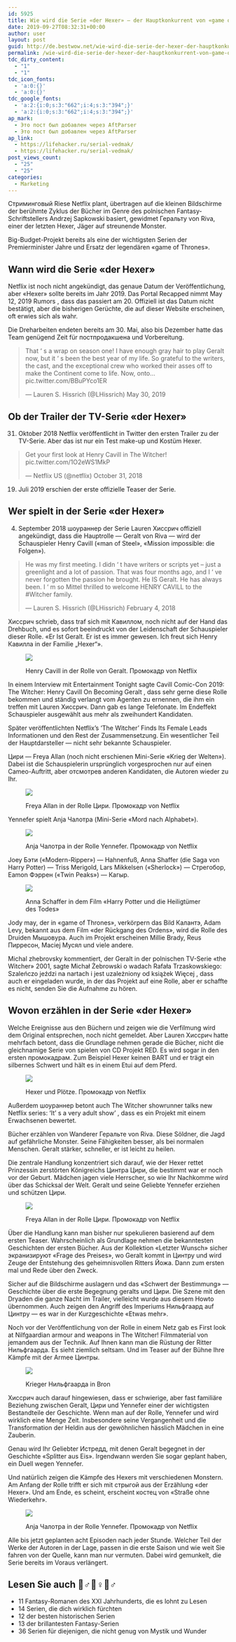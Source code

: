 ```yaml
---
id: 5925
title: Wie wird die Serie «der Hexer» — der Hauptkonkurrent von «game of Thrones»
date: 2019-09-27T08:32:31+00:00
author: user
layout: post
guid: http://de.bestwow.net/wie-wird-die-serie-der-hexer-der-hauptkonkurrent-von-game-of-thrones/
permalink: /wie-wird-die-serie-der-hexer-der-hauptkonkurrent-von-game-of-thrones/
tdc_dirty_content:
  - "1"
  - "1"
tdc_icon_fonts:
  - 'a:0:{}'
  - 'a:0:{}'
tdc_google_fonts:
  - 'a:2:{i:0;s:3:"662";i:4;s:3:"394";}'
  - 'a:2:{i:0;s:3:"662";i:4;s:3:"394";}'
ap_mark:
  - Это пост был добавлен через AftParser
  - Это пост был добавлен через AftParser
ap_link:
  - https://lifehacker.ru/serial-vedmak/
  - https://lifehacker.ru/serial-vedmak/
post_views_count:
  - "25"
  - "25"
categories:
  - Marketing
---
```

Стриминговый Riese Netflix plant, übertragen auf die kleinen Bildschirme der berühmte Zyklus der Bücher im Genre des polnischen Fantasy-Schriftstellers Andrzej Sapkowski basiert, gewidmet Геральту von Riva, einer der letzten Hexer, Jäger auf streunende Monster.

Big-Budget-Projekt bereits als eine der wichtigsten Serien der Premierminister Jahre und Ersatz der legendären «game of Thrones».

## Wann wird die Serie «der Hexer»

Netflix ist noch nicht angekündigt, das genaue Datum der Veröffentlichung, aber «Hexer» sollte bereits im Jahr 2019. Das Portal Recapped nimmt <span><span> May 12, 2019 Rumors </span> </span>, dass das passiert am 20. Offiziell ist das Datum nicht bestätigt, aber die bisherigen Gerüchte, die auf dieser Website erscheinen, oft erwies sich als wahr.

Die Dreharbeiten endeten bereits am 30. Mai, also bis Dezember hatte das Team genügend Zeit für постпродакшена und Vorbereitung.

> <p lang="en" dir="ltr">
>   That &#8216; s a wrap on season one! I have enough gray hair to play Geralt now, but it &#8216; s been the best year of my life. So grateful to the writers, the cast, and the exceptional crew who worked their asses off to make the Continent come to life. Now, onto&#8230; pic.twitter.com/BBuPYco1ER
> </p>
> 
> — Lauren S. Hissrich (@LHissrich) May 30, 2019

## Ob der Trailer der TV-Serie «der Hexer»

31. Oktober 2018 Netflix veröffentlicht in Twitter den ersten Trailer zu der TV-Serie. Aber das ist nur ein Test make-up und Kostüm Hexer.

> <p lang="en" dir="ltr">
>   Get your first look at Henry Cavill in The Witcher! pic.twitter.com/1O2eWS1MkP
> </p>
> 
> — Netflix US (@netflix) October 31, 2018

19. Juli 2019 erschien der erste offizielle Teaser der Serie.</p> 

## Wer spielt in der Serie «der Hexer»

4. September 2018 шоураннер der Serie Lauren Хиссрич offiziell angekündigt, dass die Hauptrolle — Geralt von Riva — wird der Schauspieler Henry Cavill («man of Steel», «Mission impossible: die Folgen»).

> <p lang="en" dir="ltr">
>   He was my first meeting. I didn &#8216; t have writers or scripts yet – just a greenlight and a lot of passion. That was four months ago, and I &#8216; ve never forgotten the passion he brought. He IS Geralt. He has always been. I &#8216; m so Mittel thrilled to welcome HENRY CAVILL to the #Witcher family.
> </p>
> 
> — Lauren S. Hissrich (@LHissrich) February 4, 2018

Хиссрич schrieb, dass traf sich mit Кавиллом, noch nicht auf der Hand das Drehbuch, und es sofort beeindruckt von der Leidenschaft der Schauspieler dieser Rolle. «Er Ist Geralt. Er ist es immer gewesen. Ich freut sich Henry Кавилла in der Familie „Hexer“».<figure>

![](http://de.bestwow.net/wp-content/uploads/2019/09/kakim-budet-serial-ved-mak-glavnyy-konkurent-igry-prestolov-1.jpg) <figcaption>Henry Cavill in der Rolle von Geralt. Промокадр von Netflix</figcaption></figure> 

In einem Interview mit Entertainment Tonight sagte Cavill <span><span> Comic-Con 2019: The Witcher: Henry Cavill On Becoming Geralt </span> </span>, dass sehr gerne diese Rolle bekommen und ständig verlangt vom Agenten zu ernennen, die ihm ein treffen mit Lauren Хиссрич. Dann gab es lange Telefonate. Im Endeffekt Schauspieler ausgewählt aus mehr als zweihundert Kandidaten.

Später veröffentlichten <span><span> Netflix&#8217;s &#8216;The Witcher&#8217; Finds Its Female Leads </span> </span> Informationen und den Rest der Zusammensetzung. Ein wesentlicher Teil der Hauptdarsteller — nicht sehr bekannte Schauspieler.

Цири — Freya Allan (noch nicht erschienen Mini-Serie «Krieg der Welten»). Dabei ist die Schauspielerin ursprünglich vorgesprochen nur auf einen Cameo-Auftritt, aber отсмотрев anderen Kandidaten, die Autoren wieder zu Ihr.<figure>

![](http://de.bestwow.net/wp-content/uploads/2019/09/kakim-budet-serial-ved-mak-glavnyy-konkurent-igry-prestolov-2.jpg) <figcaption>Freya Allan in der Rolle Цири. Промокадр von Netflix</figcaption></figure> 

Yennefer spielt Anja Чалотра (Mini-Serie «Mord nach Alphabet»).<figure>

![](http://de.bestwow.net/wp-content/uploads/2019/09/kakim-budet-serial-ved-mak-glavnyy-konkurent-igry-prestolov-3.jpg) <figcaption>Anja Чалотра in der Rolle Yennefer. Промокадр von Netflix</figcaption></figure> 

Joey Бэти («Modern-Ripper») — Hahnenfuß, Anna Shaffer (die Saga von Harry Potter) — Triss Merigold, Lars Mikkelsen («Sherlock») — Стрегобор, Eamon Фэррен («Twin Peaks») — Кагыр.<figure>

![](http://de.bestwow.net/wp-content/uploads/2019/09/kakim-budet-serial-ved-mak-glavnyy-konkurent-igry-prestolov-4.jpeg) <figcaption>Anna Schaffer in dem Film «Harry Potter und die Heiligtümer des Todes»</figcaption></figure> 

<p class="p1">
  Jody may, der in «game of Thrones», verkörpern das Bild Калантэ, Adam Levy, bekannt aus dem Film «der Rückgang des Ordens», wird die Rolle des Druiden Мышовура. Auch im Projekt erscheinen Millie Brady, Reus Пирресон, Maciej Мусял und viele andere.
</p>

Michal zhebrovsky kommentiert, der Geralt in der polnischen TV-Serie «the Witcher» 2001, sagte <span><span> Michał Żebrowski o wadach Rafała Trzaskowskiego: Szaleńczo jeździ na nartach i jest uzależniony od książek Więcej </span> </span>, dass auch er eingeladen wurde, in der das Projekt auf eine Rolle, aber er schaffte es nicht, senden Sie die Aufnahme zu hören.

## Wovon erzählen in der Serie «der Hexer»

Welche Ereignisse aus den Büchern und zeigen wie die Verfilmung wird dem Original entsprechen, noch nicht gemeldet. Aber Lauren Хиссрич hatte mehrfach betont, dass die Grundlage nehmen gerade die Bücher, nicht die gleichnamige Serie von spielen von CD Projekt RED. Es wird sogar in den ersten промокадрам. Zum Beispiel Hexer keinen BART und er trägt ein silbernes Schwert und hält es in einem Etui auf dem Pferd.<figure>

![](http://de.bestwow.net/wp-content/uploads/2019/09/kakim-budet-serial-ved-mak-glavnyy-konkurent-igry-prestolov-5.jpg) <figcaption>Hexer und Plötze. Промокадр von Netflix</figcaption></figure> 

Außerdem шоураннер betont auch <span><span> The Witcher showrunner talks new Netflix series: &#8216;It&#8217; s a very adult show&#8217; </span> </span>, dass es ein Projekt mit einem Erwachsenen bewertet.

Bücher erzählen von Wanderer Геральте von Riva. Diese Söldner, die Jagd auf gefährliche Monster. Seine Fähigkeiten besser, als bei normalen Menschen. Geralt stärker, schneller, er ist leicht zu heilen.

Die zentrale Handlung konzentriert sich darauf, wie der Hexer rettet Prinzessin zerstörten Königreichs Цинтра Цири, die bestimmt war er noch vor der Geburt. Mädchen jagen viele Herrscher, so wie Ihr Nachkomme wird über das Schicksal der Welt. Geralt und seine Geliebte Yennefer erziehen und schützen Цири.<figure>

![](http://de.bestwow.net/wp-content/uploads/2019/09/kakim-budet-serial-ved-mak-glavnyy-konkurent-igry-prestolov-6.jpg) <figcaption>Freya Allan in der Rolle Цири. Промокадр von Netflix</figcaption></figure> 

Über die Handlung kann man bisher nur spekulieren basierend auf dem ersten Teaser. Wahrscheinlich als Grundlage nehmen die bekanntesten Geschichten der ersten Bücher. Aus der Kollektion «Letzter Wunsch» sicher экранизируют «Frage des Preises», wo Geralt kommt in Цинтру und wird Zeuge der Entstehung des geheimnisvollen Ritters Йожа. Dann zum ersten mal und Rede über den Zweck.

Sicher auf die Bildschirme auslagern und das «Schwert der Bestimmung» — Geschichte über die erste Begegnung geralts und Цири. Die Szene mit den Dryaden die ganze Nacht im Trailer, vielleicht wurde aus diesem Howto übernommen. Auch zeigen den Angriff des Imperiums Нильфгаард auf Цинтру — es war in der Kurzgeschichte «Etwas mehr».

Noch vor der Veröffentlichung von der Rolle in einem Netz gab es <span><span> First look at Nilfgaardian armour and weapons in The Witcher! </span> </span> Filmmaterial von jemandem aus der Technik. Auf Ihnen kann man die Rüstung der Ritter Нильфгаарда. Es sieht ziemlich seltsam. Und im Teaser auf der Bühne Ihre Kämpfe mit der Armee Цинтры.<figure>

![](http://de.bestwow.net/wp-content/uploads/2019/09/kakim-budet-serial-ved-mak-glavnyy-konkurent-igry-prestolov-7.jpg) <figcaption>Krieger Нильфгаарда in Bron</figcaption></figure> 

Хиссрич auch darauf hingewiesen, dass er schwierige, aber fast familiäre Beziehung zwischen Geralt, Цири und Yennefer einer der wichtigsten Bestandteile der Geschichte. Wenn man auf der Rolle, Yennefer und wird wirklich eine Menge Zeit. Insbesondere seine Vergangenheit und die Transformation der Heldin aus der gewöhnlichen hässlich Mädchen in eine Zauberin.

Genau wird Ihr Geliebter Истредд, mit denen Geralt begegnet in der Geschichte «Splitter aus Eis». Irgendwann werden Sie sogar geplant haben, ein Duell wegen Yennefer.

Und natürlich zeigen die Kämpfe des Hexers mit verschiedenen Monstern. Am Anfang der Rolle trifft er sich mit стрыгой aus der Erzählung «der Hexer». Und am Ende, es scheint, erscheint костец von «Straße ohne Wiederkehr».<figure>

![](http://de.bestwow.net/wp-content/uploads/2019/09/kakim-budet-serial-ved-mak-glavnyy-konkurent-igry-prestolov-8.jpg) <figcaption>Anja Чалотра in der Rolle Yennefer. Промокадр von Netflix</figcaption></figure> 

Alle bis jetzt geplanten acht Episoden nach jeder Stunde. Welcher Teil der Werke der Autoren in der Lage, passen in die erste Saison und wie weit Sie fahren von der Quelle, kann man nur vermuten. Dabei wird gemunkelt, die Serie bereits im Voraus verlängert.

<div>
  <h2 class="read-also__title">
    <span>Lesen Sie auch</span> <span>🧙♂️🧝♀️🧛♂️</span>
  </h2>
  
  <ul class="read-also__list">
    <li>
      11 Fantasy-Romanen des XXI Jahrhunderts, die es lohnt zu Lesen
    </li>
    <li>
      14 Serien, die dich wirklich fürchten
    </li>
    <li>
      12 der besten historischen Serien
    </li>
    <li>
      13 der brillantesten Fantasy-Serien
    </li>
    <li>
      36 Serien für diejenigen, die nicht genug von Mystik und Wunder
    </li>
  </ul>
</div>